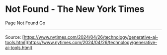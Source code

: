 # Not Found - The New York Times

Page Not Found
Go

---
Source: [https://www.nytimes.com/2024/04/26/technology/generative-ai-tools.html](https://www.nytimes.com/2024/04/26/technology/generative-ai-tools.html)